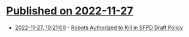 # [Published on 2022-11-27](index.md)

* [2022-11-27, 10:21:00](https://soylentnews.org/article.pl?sid=22/11/26/058200&from=rss) - [Robots Authorized to Kill in SFPD Draft Policy](https://soylentnews.org/article.pl?sid=22/11/26/058200&from=rss)
